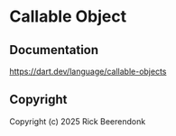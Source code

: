 # Callable Object

## Documentation

https://dart.dev/language/callable-objects

## Copyright

Copyright (c) 2025 Rick Beerendonk
